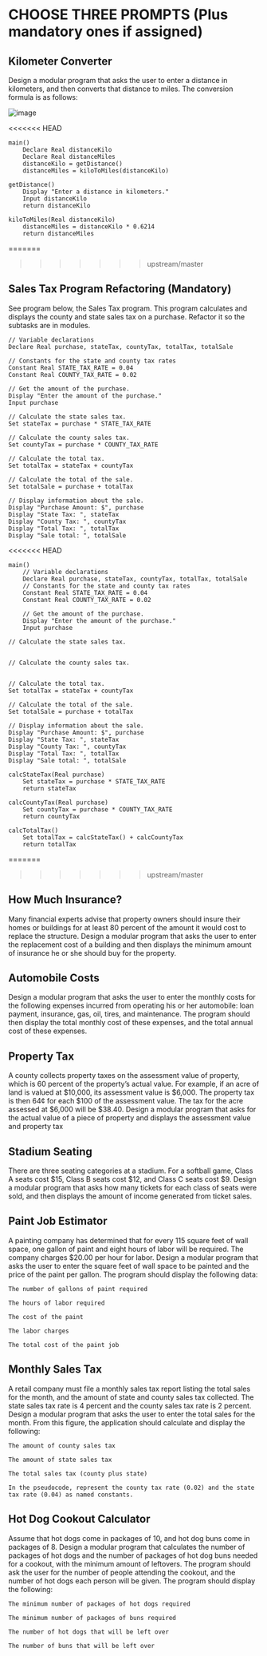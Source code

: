# CHOOSE THREE PROMPTS (Plus mandatory ones if assigned)
## Kilometer Converter

Design a modular program that asks the user to enter a distance in kilometers, and then converts that distance to miles. The conversion formula is as follows:

![image](https://user-images.githubusercontent.com/47218880/67329523-99b2e300-f4e0-11e9-8a30-3f31fbd76ae1.png)

<<<<<<< HEAD
```
main()
    Declare Real distanceKilo
    Declare Real distanceMiles
    distanceKilo = getDistance()
    distanceMiles = kiloToMiles(distanceKilo)

getDistance()
    Display "Enter a distance in kilometers."
    Input distanceKilo
    return distanceKilo

kiloToMiles(Real distanceKilo)
    distanceMiles = distanceKilo * 0.6214
    return distanceMiles
```

=======
>>>>>>> upstream/master
## Sales Tax Program Refactoring (Mandatory)

See program below,  the Sales Tax program. This program calculates and displays the county and state sales tax on a purchase. Refactor it so the subtasks are in modules.
```
// Variable declarations
Declare Real purchase, stateTax, countyTax, totalTax, totalSale

// Constants for the state and county tax rates
Constant Real STATE_TAX_RATE = 0.04
Constant Real COUNTY_TAX_RATE = 0.02

// Get the amount of the purchase.
Display "Enter the amount of the purchase."
Input purchase

// Calculate the state sales tax.
Set stateTax = purchase * STATE_TAX_RATE

// Calculate the county sales tax.
Set countyTax = purchase * COUNTY_TAX_RATE

// Calculate the total tax.
Set totalTax = stateTax + countyTax

// Calculate the total of the sale.
Set totalSale = purchase + totalTax

// Display information about the sale.
Display "Purchase Amount: $", purchase
Display "State Tax: ", stateTax
Display "County Tax: ", countyTax
Display "Total Tax: ", totalTax
Display "Sale total: ", totalSale
```
<<<<<<< HEAD
```
main()
    // Variable declarations
    Declare Real purchase, stateTax, countyTax, totalTax, totalSale
    // Constants for the state and county tax rates
    Constant Real STATE_TAX_RATE = 0.04
    Constant Real COUNTY_TAX_RATE = 0.02

    // Get the amount of the purchase.
    Display "Enter the amount of the purchase."
    Input purchase

// Calculate the state sales tax.


// Calculate the county sales tax.


// Calculate the total tax.
Set totalTax = stateTax + countyTax

// Calculate the total of the sale.
Set totalSale = purchase + totalTax

// Display information about the sale.
Display "Purchase Amount: $", purchase
Display "State Tax: ", stateTax
Display "County Tax: ", countyTax
Display "Total Tax: ", totalTax
Display "Sale total: ", totalSale

calcStateTax(Real purchase)
    Set stateTax = purchase * STATE_TAX_RATE
    return stateTax

calcCountyTax(Real purchase)
    Set countyTax = purchase * COUNTY_TAX_RATE
    return countyTax

calcTotalTax()
    Set totalTax = calcStateTax() + calcCountyTax
    return totalTax
```
=======
 
>>>>>>> upstream/master



## How Much Insurance?

Many financial experts advise that property owners should insure their homes or buildings for at least 80 percent of the amount it would cost to replace the structure. Design a modular program that asks the user to enter the replacement cost of a building and then displays the minimum amount of insurance he or she should buy for the property.

## Automobile Costs

Design a modular program that asks the user to enter the monthly costs for the following expenses incurred from operating his or her automobile: loan payment, insurance, gas, oil, tires, and maintenance. The program should then display the total monthly cost of these expenses, and the total annual cost of these expenses.

## Property Tax

A county collects property taxes on the assessment value of property, which is 60 percent of the property’s actual value. For example, if an acre of land is valued at $10,000, its assessment value is $6,000. The property tax is then 64¢ for each $100 of the assessment value. The tax for the acre assessed at $6,000 will be $38.40. Design a modular program that asks for the actual value of a piece of property and displays the assessment value and property tax

## Stadium Seating

There are three seating categories at a stadium. For a softball game, Class A seats cost $15, Class B seats cost $12, and Class C seats cost $9. Design a modular program that asks how many tickets for each class of seats were sold, and then displays the amount of income generated from ticket sales.

## Paint Job Estimator

A painting company has determined that for every 115 square feet of wall space, one gallon of paint and eight hours of labor will be required. The company charges $20.00 per hour for labor. Design a modular program that asks the user to enter the square feet of wall space to be painted and the price of the paint per gallon. The program should display the following data:
```
The number of gallons of paint required

The hours of labor required

The cost of the paint

The labor charges

The total cost of the paint job
```
## Monthly Sales Tax

A retail company must file a monthly sales tax report listing the total sales for the month, and the amount of state and county sales tax collected. The state sales tax rate is 4 percent and the county sales tax rate is 2 percent. Design a modular program that asks the user to enter the total sales for the month. From this figure, the application should calculate and display the following:
```
The amount of county sales tax

The amount of state sales tax

The total sales tax (county plus state)

In the pseudocode, represent the county tax rate (0.02) and the state tax rate (0.04) as named constants.
```
## Hot Dog Cookout Calculator

Assume that hot dogs come in packages of 10, and hot dog buns come in packages of 8. Design a modular program that calculates the number of packages of hot dogs and the number of packages of hot dog buns needed for a cookout, with the minimum amount of leftovers. The program should ask the user for the number of people attending the cookout, and the number of hot dogs each person will be given. The program should display the following:
```
The minimum number of packages of hot dogs required

The minimum number of packages of buns required

The number of hot dogs that will be left over

The number of buns that will be left over
```
